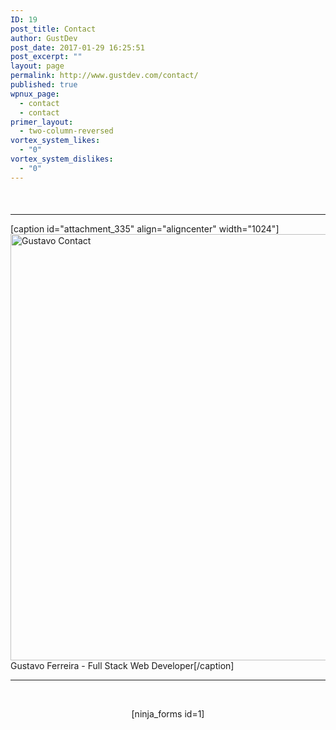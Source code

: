 ```yaml
---
ID: 19
post_title: Contact
author: GustDev
post_date: 2017-01-29 16:25:51
post_excerpt: ""
layout: page
permalink: http://www.gustdev.com/contact/
published: true
wpnux_page:
  - contact
  - contact
primer_layout:
  - two-column-reversed
vortex_system_likes:
  - "0"
vortex_system_dislikes:
  - "0"
---
```

&nbsp;
<h4 style="text-align: center;"></h4>

<hr />

[caption id="attachment_335" align="aligncenter" width="1024"]<a href="http://www.gustdev.com/wp-content/uploads/2017/01/MEspzmh-Imgur.png"><img src="http://www.gustdev.com/wp-content/uploads/2017/01/MEspzmh-Imgur.png" alt="Gustavo Contact" width="1024" height="682" /></a> Gustavo Ferreira - Full Stack Web Developer[/caption]

<hr />

&nbsp;
<p style="text-align: center;">[ninja_forms id=1]</p>